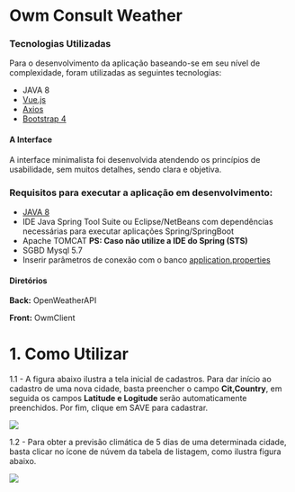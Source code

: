 <h1>Owm Consult Weather</h1>
<h3>Tecnologias Utilizadas</h3>
<p>Para o desenvolvimento da aplicação baseando-se em seu nível de complexidade, foram utilizadas as seguintes tecnologias:</p>
<ul>
  <li>JAVA 8</li>
  <li><a href="https://vuejs.org/">Vue.js</a></li>
  <li><a href="https://github.com/axios/axios">Axios</a></li>
  <li><a href="https://getbootstrap.com/">Bootstrap 4</a></li>
</ul>
<h4>A Interface</h4>
<p>A interface minimalista foi desenvolvida atendendo os princípios de usabilidade, sem muitos detalhes, sendo clara e objetiva.</p>
<h3>Requisitos para executar a aplicação em desenvolvimento:</h3>
<ul>
  <li><a href="https://www.oracle.com/br/java/">JAVA 8</a></li>
  <li>IDE Java Spring Tool Suite ou Eclipse/NetBeans com dependências necessárias para executar aplicações Spring/SpringBoot</li>
  <li>Apache TOMCAT <b>PS: Caso não utilize a IDE do Spring (STS)</b></li>
  <li>SGBD Mysql 5.7</li>
  <li>Inserir parâmetros de conexão com o banco <a href="https://docs.spring.io/spring-boot/docs/current/reference/html/common-application-properties.html"<b>application.properties</b></a></li>

</ul>
<h4>Diretórios</h4>
<p><b>Back:</b> OpenWeatherAPI </p>
<p><b>Front:</b> OwmClient </p>

<h1> 1. Como Utilizar</h1>
<p>1.1 - A figura abaixo ilustra a tela inicial de cadastros. Para dar início ao cadastro de uma nova cidade, basta preencher o campo <strong>Cit,Country</strong>, em seguida os campos <strong>Latitude e Logitude </strong> serão automaticamente preenchidos. Por fim, clique em SAVE para cadastrar.</p>
<img src="https://i.imgur.com/tJf4vHI.jpg"></img>

<p>1.2 - Para obter a previsão climática de 5 dias de uma determinada cidade, basta clicar no ícone de núvem da tabela de listagem, como ilustra figura abaixo.</p>
<img src="https://imgur.com/dnatGDJ.jpg"></img>
